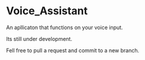 # Voice_Assistant
 An apllicaton that functions on your voice input.
 
 
Its still under development. 


Fell free to pull a request and commit to a new branch. 
